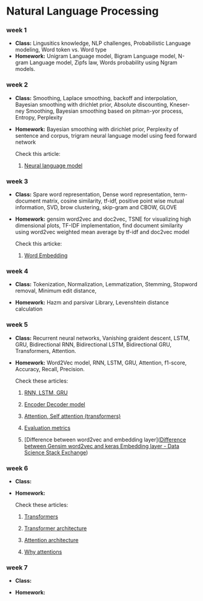# Natural Language Processing

### week 1

- **Class:** Lingusitics knowledge, NLP challenges, Probabilistic Language modeling, Word token vs. Word type
- **Homework:** Unigram Language model, Bigram Language model, N-gram Language model, Zipfs law, Words probability using Ngram models.

### week 2

- **Class:** Smoothing, Laplace smoothing, backoff and interpolation, Bayesian smoothing with drichlet prior, Absolute discounting, Kneser-ney Smoothing, Bayesian smoothing based on  pitman-yor process, Entropy, Perplexity

- **Homework:** Bayesian smoothing with dirichlet prior, Perplexity of sentence and corpus, trigram neural language model using feed forward network
  
  Check this article:
  
  1. [Neural language model](https://towardsdatascience.com/neural-language-models-32bec14d01dc)

### week 3

- **Class:** Spare word representation, Dense word representation, term-document matrix, cosine similarity, tf-idf, positive point wise mutual information, SVD, brow clustering, skip-gram and CBOW, GLOVE

- **Homework:** gensim word2vec and doc2vec, TSNE for visualizing high dimensional plots, TF-IDF implementation, find document similarity using word2vec weighted mean average by tf-idf and doc2vec model
  
  Check this articke:
  
  1. [Word Embedding](https://machinelearningmastery.com/use-word-embedding-layers-deep-learning-keras/)

### week 4

- **Class:** Tokenization, Normalization, Lemmatization, Stemming, Stopword removal, Minimum edit distance, 

- **Homework:** Hazm and parsivar Library, Levenshtein distance calculation

### week 5

- **Class:** Recurrent neural networks, Vanishing graident descent, LSTM, GRU, Bidirectional RNN, Bidirectional LSTM, Bidirectional GRU, Transformers, Attention.

- **Homework:** Word2Vec model, RNN, LSTM, GRU, Attention, f1-score, Accuracy, Recall, Precision.
  
  Check these articles:
  
  1. [RNN, LSTM, GRU ](https://medium.com/analytics-vidhya/rnn-vs-gru-vs-lstm-863b0b7b1573)
  
  2. [Encoder Decoder model](https://towardsdatascience.com/understanding-encoder-decoder-sequence-to-sequence-model-679e04af4346)
  
  3. [Attention, Self attention (transformers)](https://medium.com/towards-data-science/what-is-attention-mechanism-can-i-have-your-attention-please-3333637f2eac)
  
  4. [Evaluation metrics](https://towardsdatascience.com/a-look-at-precision-recall-and-f1-score-36b5fd0dd3ec)
  
  5. [Difference between word2vec and embedding layer]([Difference between Gensim word2vec and keras Embedding layer - Data Science Stack Exchange](https://datascience.stackexchange.com/questions/61603/difference-between-gensim-word2vec-and-keras-embedding-layer)) 

### week 6

- **Class:**

- **Homework:**
  
  Check these articles:
  
  1. [Transformers](https://towardsdatascience.com/transformers-explained-visually-part-1-overview-of-functionality-95a6dd460452)
  
  2. [Transformer architecture](https://towardsdatascience.com/transformers-explained-visually-part-2-how-it-works-step-by-step-b49fa4a64f34)
  
  3. [Attention architecture](https://towardsdatascience.com/transformers-explained-visually-part-3-multi-head-attention-deep-dive-1c1ff1024853)
  
  4. [Why attentions](https://towardsdatascience.com/transformers-explained-visually-not-just-how-but-why-they-work-so-well-d840bd61a9d3)

### week 7

- **Class:**

- **Homework:**
